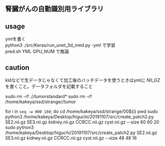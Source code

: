 ## 腎臓がんの自動識別用ライブラリ

## usage
ymlを書く  
python3 ./src/Keras/run_unet_3d_med.py -yml で学習  
pred.sh YML GPU_NUM で推論  

## caution
kldなどで生データじゃなくて加工後のバッチデータを使うときはymlに
NII_GZを書くこと。データフォルダを記載すること

sudo rm -rf ./*/tumor*standard*
sudo rm -rf /home/kakeya/ssd/strange/*/tumor*

for i in `seq -w 000 160`; do
cd /home/kakeya/ssd/strange/00${i}
pwd
sudo python3 /home/kakeya/Desktop/higuchi/20191107/src/create_patch2.py SE2.nii.gz SE3.nii.gz kidney.nii.gz CCRCC.nii.gz cyst.nii.gz --size 60 60 20 
sudo python3 /home/kakeya/Desktop/higuchi/20191107/src/create_patch2.py SE2.nii.gz SE3.nii.gz kidney.nii.gz CCRCC.nii.gz cyst.nii.gz --size 48 48 16 